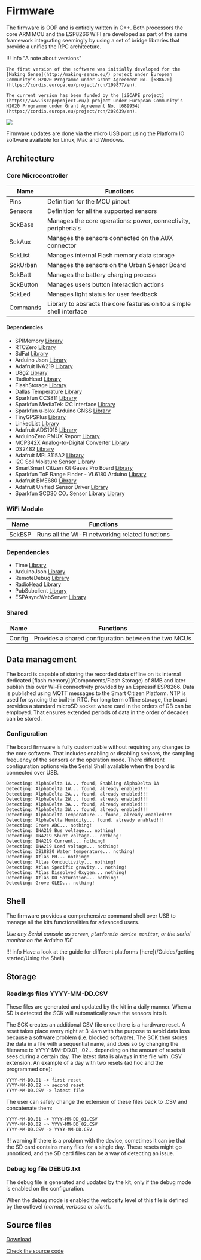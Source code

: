 Firmware
========

The firmware is OOP and is entirely written in C++. Both processors the core ARM MCU and the ESP8266 WIFI are developed as part of the same framework integrating seemingly by using a set of bridge libraries that provide a unifies the RPC architecture.

!!! info "A note about versions"

    The first version of the software was initially developed for the [Making Sense](http://making-sense.eu/) project under European Community’s H2020 Programme under Grant Agreement No. [688620](https://cordis.europa.eu/project/rcn/199877/en).

    The current version has been funded by the [iSCAPE project](https://www.iscapeproject.eu/) project under European Community’s H2020 Programme under Grant Agreement No. [689954](https://cordis.europa.eu/project/rcn/202639/en).

![](https://i.imgur.com/aDfydqU.png)

Firmware updates are done via the micro USB port using the Platform IO software available for Linux, Mac and Windows. 

## Architecture

### Core Microcontroller


| Name      | Functions                                                            |
|-----------|----------------------------------------------------------------------|
| Pins      | Definition for the MCU pinout                                        |
| Sensors   | Definition for all the supported sensors                             |
| SckBase   | Manages the core operations: power, connectivity, peripherials       |
| SckAux    | Manages the sensors connected on the AUX connector                   |
| SckList   | Manages internal Flash memory data storage                           |
| SckUrban  | Manages the sensors on the Urban Sensor Board                        |
| SckBatt   | Manages the battery charging process                                 |
| SckButton | Manages users button interaction actions                             |
| SckLed    | Manages light status for user feedback                               |
| Commands  | Library to absracts the core features on to a simple shell interface |

#### Dependencies

* SPIMemory [Library](https://github.com/Marzogh/SPIMemory)
* RTCZero [Library](https://github.com/arduino-libraries/RTCZero)
* SdFat [Library](https://github.com/greiman/SdFat)
* Arduino Json [Library](https://github.com/bblanchon/ArduinoJson)
* Adafruit INA219 [Library](https://github.com/adafruit/Adafruit_INA219)
* U8g2 [Library](https://github.com/olikraus/U8g2_Arduino)
* RadioHead [Library](http://www.airspayce.com/mikem/arduino/RadioHead/)
* FlashStorage [Library](https://github.com/cmaglie/FlashStorage)
* Dallas Temperature [Library](https://github.com/milesburton/Arduino-Temperature-Control-Library)
* Sparkfun CCS811 [Library](https://github.com/sparkfun/SparkFun_CCS811_Arduino_Library)
* Sparkfun MediaTek I2C Interface [Library](https://github.com/sparkfun/SparkFun_I2C_GPS_Arduino_Library)
* Sparkfun u-blox Arduino GNSS [Library](https://github.com/sparkfun/SparkFun_u-blox_GNSS_Arduino_Library)
* TinyGPSPlus [Library](https://github.com/mikalhart/TinyGPSPlus)
* LinkedList [Library](https://github.com/ivanseidel/LinkedList)
* Adafruit ADS1015 [Library](https://github.com/fablabbcn/Adafruit_ADS1X15)
* ArduinoZero PMUX Report [Library](https://github.com/WestfW/ArduinoZero-PMUX-report)
* MCP342X Analog-to-Digital Converter [Library](https://github.com/uChip/MCP342X)
* DS2482 [Library](https://github.com/paeaetech/paeae)
* Adafruit MPL3115A2 [Library](https://github.com/adafruit/Adafruit_MPL3115A2_Library)
* I2C Soil Moisture Sensor [Library](https://github.com/Apollon77/I2CSoilMoistureSensor)
* SmartSmart Citizen Kit Gases Pro Board [Library](https://github.com/fablabbcn/smartcitizen-kit-gases-pro-board)
* Sparkfun ToF Range Finder - VL6180 Arduino [Library](https://github.com/sparkfun/SparkFun_ToF_Range_Finder-VL6180_Arduino_Library)
* Adafruit BME680 [Library](https://github.com/adafruit/Adafruit_BME680)
* Adafruit Unified Sensor Driver [Library](https://github.com/adafruit/Adafruit_Sensor)
* Sparkfun SCD30 CO₂ Sensor Library [Library](https://github.com/sparkfun/SparkFun_SCD30_Arduino_Library)

### WiFi Module

| Name   | Functions                                       |
|--------|-------------------------------------------------|
| SckESP | Runs all the Wi-Fi networking related functions |

### Dependencies

* Time [Library](https://github.com/PaulStoffregen/Time)
* ArduinoJson [Library](https://github.com/bblanchon/ArduinoJson)
* RemoteDebug [Library](https://github.com/JoaoLopesF/RemoteDebug)
* RadioHead [Library](http://www.airspayce.com/mikem/arduino/RadioHead/)
* PubSubclient [Library](https://github.com/knolleary/pubsubclient)
* ESPAsyncWebServer [Library](https://github.com/me-no-dev/ESPAsyncWebServer)

### Shared

| Name   | Functions                                            |
|--------|------------------------------------------------------|
| Config | Provides a shared configuration between the two MCUs |


## Data management

The board is capable of storing the recorded data offline on its internal dedicated [flash memory](/Components/Flash Storage) of 8MB and later publish this over Wi-Fi connectivity provided by an Espressif ESP8266. Data is published using MQTT messages to the Smart Citizen Platform. NTP is used for syncing the built-in RTC. For long term offline storage, the board provides a standard microSD socket where card in the orders of GB can be employed. That ensures extended periods of data in the order of decades can be stored.

### Configuration

The board firmware is fully customizable without requiring any changes to the core software. That includes enabling or disabling sensors, the sampling frequency of the sensors or the operation mode. There different configuration options via the Serial Shell available when the board is connected over USB.

```
Detecting: AlphaDelta 1A... found, Enabling AlphaDelta 1A
Detecting: AlphaDelta 1W... found, already enabled!!!
Detecting: AlphaDelta 2A... found, already enabled!!!
Detecting: AlphaDelta 2W... found, already enabled!!!
Detecting: AlphaDelta 3A... found, already enabled!!!
Detecting: AlphaDelta 3W... found, already enabled!!!
Detecting: AlphaDelta Temperature... found, already enabled!!!
Detecting: AlphaDelta Humidity... found, already enabled!!!
Detecting: Grove ADC... nothing!
Detecting: INA219 Bus voltage... nothing!
Detecting: INA219 Shunt voltage... nothing!
Detecting: INA219 Current... nothing!
Detecting: INA219 Load voltage... nothing!
Detecting: DS18B20 Water temperature... nothing!
Detecting: Atlas PH... nothing!
Detecting: Atlas Conductivity... nothing!
Detecting: Atlas Specific gravity... nothing!
Detecting: Atlas Dissolved Oxygen... nothing!
Detecting: Atlas DO Saturation... nothing!
Detecting: Grove OLED... nothing!
```

## Shell

The firmware provides a comprehensive command shell over USB to manage all the kits functionalities for advanced users. 

_Use any Serial console as `screen`, `platformio device monitor`, or the serial monitor on the Arduino IDE_

!!! info
    Have a look at the guide for different platforms [here](/Guides/getting started/Using the Shell)

## Storage

### Readings files YYYY-MM-DD.CSV

These files are generated and updated by the kit in a daily manner. When a SD is detected the SCK will automatically save the sensors into it. 

The SCK creates an additional CSV file once there is a hardware reset. A reset takes place every night at 3-4am with the purpose to avoid data loss because a software problem (i.e. blocked software). The SCK then stores the data in a file with a sequential name, and does so by changing the filename to YYYY-MM-DD.01, .02... depending on the amount of resets it sees during a certain day. The latest data is always in the file with .CSV extension. An example of a day with two resets (ad hoc and the programmed one):

```
YYYY-MM-DD.01 -> first reset
YYYY-MM-DD.02 -> second reset
YYYY-MM-DD.CSV -> latest file
```

The user can safely change the extension of these files back to .CSV and concatenate them:

```
YYYY-MM-DD.01 -> YYYY-MM-DD_01.CSV
YYYY-MM-DD.02 -> YYYY-MM-DD_02.CSV
YYYY-MM-DD.CSV -> YYYY-MM-DD.CSV
```

!!! warning
    If there is a problem with the device, sometimes it can be that the SD card contains many files for a single day. These resets might go unnoticed, and the SD card files can be a way of detecting an issue.

### Debug log file DEBUG.txt

The debug file is generated and updated by the kit, only if the debug mode is enabled on the configuration.

When the debug mode is enabled the verbosity level of this file is defined by the outlevel (_normal, verbose or silent_).

## Source files

<a class="github-button" data-size="large" href="https://github.com/fablabbcn/smartcitizen-kit-21/archive/master.zip" data-icon="octicon-cloud-download" aria-label="Download from GitHub">Download</a>

<a class="github-button" data-size="large" href="https://github.com/fablabbcn/smartcitizen-kit-21" aria-label="Check the source code">Check the source code</a>
